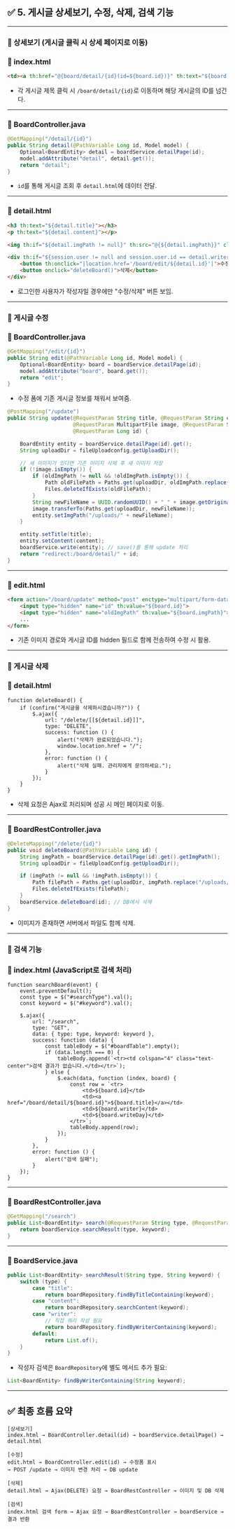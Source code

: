 ## ✅ 5. 게시글 상세보기, 수정, 삭제, 검색 기능

---

### 📌 상세보기 (게시글 클릭 시 상세 페이지로 이동)

### 📄 index.html

```html
<td><a th:href="@{board/detail/{id}(id=${board.id})}" th:text="${board.title}">제목</a></td>

```

- 각 게시글 제목 클릭 시 `/board/detail/{id}`로 이동하며 해당 게시글의 ID를 넘긴다.

---

### 📄 BoardController.java

```java
@GetMapping("/detail/{id}")
public String detail(@PathVariable Long id, Model model) {
    Optional<BoardEntity> detail = boardService.detailPage(id);
    model.addAttribute("detail", detail.get());
    return "detail";
}

```

- `id`를 통해 게시글 조회 후 `detail.html`에 데이터 전달.

---

### 📄 detail.html

```html
<h3 th:text="${detail.title}"></h3>
<p th:text="${detail.content}"></p>

<img th:if="${detail.imgPath != null}" th:src="@{${detail.imgPath}}" class="img-fluid" />

<div th:if="${session.user != null and session.user.id == detail.writer}">
    <button th:onclick="|location.href='/board/edit/${detail.id}'|">수정</button>
    <button onclick="deleteBoard()">삭제</button>
</div>

```

- 로그인한 사용자가 작성자일 경우에만 "수정/삭제" 버튼 보임.

---

### 📌 게시글 수정

### 📄 BoardController.java

```java
@GetMapping("/edit/{id}")
public String edit(@PathVariable Long id, Model model) {
    Optional<BoardEntity> board = boardService.detailPage(id);
    model.addAttribute("board", board.get());
    return "edit";
}

```

- 수정 폼에 기존 게시글 정보를 채워서 보여줌.

```java
@PostMapping("/update")
public String update(@RequestParam String title, @RequestParam String content,
                     @RequestParam MultipartFile image, @RequestParam String oldImgPath,
                     @RequestParam Long id) {

    BoardEntity entity = boardService.detailPage(id).get();
    String uploadDir = fileUploadconfig.getUploadDir();

    // 새 이미지가 있다면 기존 이미지 삭제 후 새 이미지 저장
    if (!image.isEmpty()) {
        if (oldImgPath != null && !oldImgPath.isEmpty()) {
            Path oldFilePath = Paths.get(uploadDir, oldImgPath.replace("/uploads/", ""));
            Files.deleteIfExists(oldFilePath);
        }
        String newFileName = UUID.randomUUID() + "_" + image.getOriginalFilename();
        image.transferTo(Paths.get(uploadDir, newFileName));
        entity.setImgPath("/uploads/" + newFileName);
    }

    entity.setTitle(title);
    entity.setContent(content);
    boardService.write(entity); // save()를 통해 update 처리
    return "redirect:/board/detail/" + id;
}

```

---

### 📄 edit.html

```html
<form action="/board/update" method="post" enctype="multipart/form-data">
    <input type="hidden" name="id" th:value="${board.id}">
    <input type="hidden" name="oldImgPath" th:value="${board.imgPath}">
    ...
</form>

```

- 기존 이미지 경로와 게시글 ID를 hidden 필드로 함께 전송하여 수정 시 활용.

---

### 📌 게시글 삭제

### 📄 detail.html

```
function deleteBoard() {
    if (confirm("게시글을 삭제하시겠습니까?")) {
        $.ajax({
            url: "/delete/[[${detail.id}]]",
            type: "DELETE",
            success: function () {
                alert("삭제가 완료되었습니다.");
                window.location.href = "/";
            },
            error: function () {
                alert("삭제 실패. 관리자에게 문의하세요.");
            }
        });
    }
}

```

- 삭제 요청은 Ajax로 처리되며 성공 시 메인 페이지로 이동.

---

### 📄 BoardRestController.java

```java
@DeleteMapping("/delete/{id}")
public void deleteBoard(@PathVariable Long id) {
    String imgPath = boardService.detailPage(id).get().getImgPath();
    String uploadDir = fileUploadConfig.getUploadDir();

    if (imgPath != null && !imgPath.isEmpty()) {
        Path filePath = Paths.get(uploadDir, imgPath.replace("/uploads/", ""));
        Files.deleteIfExists(filePath);
    }
    boardService.deleteBoard(id); // DB에서 삭제
}

```

- 이미지가 존재하면 서버에서 파일도 함께 삭제.

---

### 📌 검색 기능

### 📄 index.html (JavaScript로 검색 처리)

```
function searchBoard(event) {
    event.preventDefault();
    const type = $("#searchType").val();
    const keyword = $("#keyword").val();

    $.ajax({
        url: "/search",
        type: "GET",
        data: { type: type, keyword: keyword },
        success: function (data) {
            const tableBody = $("#boardTable").empty();
            if (data.length === 0) {
                tableBody.append(`<tr><td colspan="4" class="text-center">검색 결과가 없습니다.</td></tr>`);
            } else {
                $.each(data, function (index, board) {
                    const row = `<tr>
                        <td>${board.id}</td>
                        <td><a href="/board/detail/${board.id}">${board.title}</a></td>
                        <td>${board.writer}</td>
                        <td>${board.writeDay}</td>
                    </tr>`;
                    tableBody.append(row);
                });
            }
        },
        error: function () {
            alert("검색 실패");
        }
    });
}

```

---

### 📄 BoardRestController.java

```java
@GetMapping("/search")
public List<BoardEntity> search(@RequestParam String type, @RequestParam String keyword) {
    return boardService.searchResult(type, keyword);
}

```

---

### 📄 BoardService.java

```java
public List<BoardEntity> searchResult(String type, String keyword) {
    switch (type) {
        case "title":
            return boardRepository.findByTitleContaining(keyword);
        case "content":
            return boardRepository.searchContent(keyword);
        case "writer":
            // 직접 쿼리 작성 필요
            return boardRepository.findByWriterContaining(keyword);
        default:
            return List.of();
    }
}

```

- 작성자 검색은 `BoardRepository`에 별도 메서드 추가 필요:

```java
List<BoardEntity> findByWriterContaining(String keyword);

```

---

## ✅ 최종 흐름 요약

```
[상세보기]
index.html → BoardController.detail(id) → boardService.detailPage() → detail.html

[수정]
edit.html → BoardController.edit(id) → 수정폼 표시
→ POST /update → 이미지 변경 처리 → DB update

[삭제]
detail.html → Ajax(DELETE) 요청 → BoardRestController → 이미지 및 DB 삭제

[검색]
index.html 검색 form → Ajax 요청 → BoardRestController → boardService → 결과 반환

```